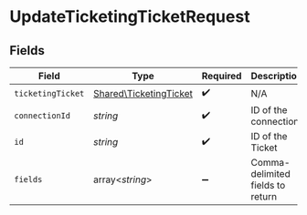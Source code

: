 # UpdateTicketingTicketRequest


## Fields

| Field                                                            | Type                                                             | Required                                                         | Description                                                      |
| ---------------------------------------------------------------- | ---------------------------------------------------------------- | ---------------------------------------------------------------- | ---------------------------------------------------------------- |
| `ticketingTicket`                                                | [Shared\TicketingTicket](../../Models/Shared/TicketingTicket.md) | :heavy_check_mark:                                               | N/A                                                              |
| `connectionId`                                                   | *string*                                                         | :heavy_check_mark:                                               | ID of the connection                                             |
| `id`                                                             | *string*                                                         | :heavy_check_mark:                                               | ID of the Ticket                                                 |
| `fields`                                                         | array<*string*>                                                  | :heavy_minus_sign:                                               | Comma-delimited fields to return                                 |